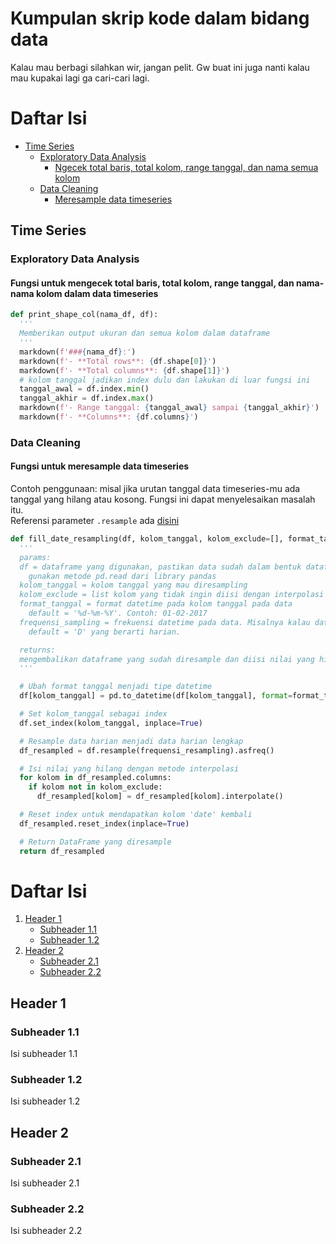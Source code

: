 # Kumpulan skrip kode dalam bidang data
Kalau mau berbagi silahkan wir, jangan pelit. Gw buat ini juga nanti kalau mau kupakai lagi ga cari-cari lagi. 
# Daftar Isi
- [Time Series](#time-series)
   - [Exploratory Data Analysis](#exploratory-data-analysis)
      - [Ngecek total baris, total kolom, range tanggal, dan nama semua kolom](#fungsi-untuk-mengecek-total-baris-total-kolom-range-tanggal-dan-nama-nama-kolom-dalam-data-timeseries)
   - [Data Cleaning](#data-cleaning)
      - [Meresample data timeseries](#fungsi-untuk-meresample-data-timeseries)

## Time Series

### Exploratory Data Analysis

#### **Fungsi untuk mengecek total baris, total kolom, range tanggal, dan nama-nama kolom dalam data timeseries**
```python
def print_shape_col(nama_df, df):
  '''
  Memberikan output ukuran dan semua kolom dalam dataframe
  '''
  markdown(f'###{nama_df}:')
  markdown(f'- **Total rows**: {df.shape[0]}')
  markdown(f'- **Total columns**: {df.shape[1]}')
  # kolom tanggal jadikan index dulu dan lakukan di luar fungsi ini
  tanggal_awal = df.index.min()
  tanggal_akhir = df.index.max()
  markdown(f'- Range tanggal: {tanggal_awal} sampai {tanggal_akhir}')
  markdown(f'- **Columns**: {df.columns}')
```



### Data Cleaning

#### **Fungsi untuk meresample data timeseries**  
  Contoh penggunaan: misal jika urutan tanggal data timeseries-mu ada tanggal yang hilang atau kosong. Fungsi ini dapat menyelesaikan masalah itu.  
  Referensi parameter `.resample` ada [disini](https://pandas.pydata.org/docs/reference/api/pandas.DataFrame.resample.html)
  ```python
  def fill_date_resampling(df, kolom_tanggal, kolom_exclude=[], format_tanggal='%d-%m-%Y', frequensi_resampling='D'):
    '''
    params:
    df = dataframe yang digunakan, pastikan data sudah dalam bentuk dataframe. 
      gunakan metode pd.read dari library pandas
    kolom_tanggal = kolom tanggal yang mau diresampling
    kolom_exclude = list kolom yang tidak ingin diisi dengan interpolasi
    format_tanggal = format datetime pada kolom tanggal pada data
      default = '%d-%m-%Y'. Contoh: 01-02-2017
    frequensi_sampling = frekuensi datetime pada data. Misalnya kalau data harian, bulanan, atau tahunan.
      default = 'D' yang berarti harian.
  
    returns:
    mengembalikan dataframe yang sudah diresample dan diisi nilai yang hilang menggunakan interpolasi
    '''
  
    # Ubah format tanggal menjadi tipe datetime
    df[kolom_tanggal] = pd.to_datetime(df[kolom_tanggal], format=format_tanggal)
  
    # Set kolom_tanggal sebagai index
    df.set_index(kolom_tanggal, inplace=True)
  
    # Resample data harian menjadi data harian lengkap
    df_resampled = df.resample(frequensi_resampling).asfreq()
  
    # Isi nilai yang hilang dengan metode interpolasi
    for kolom in df_resampled.columns:
      if kolom not in kolom_exclude:
        df_resampled[kolom] = df_resampled[kolom].interpolate()
  
    # Reset index untuk mendapatkan kolom 'date' kembali
    df_resampled.reset_index(inplace=True)
  
    # Return DataFrame yang diresample
    return df_resampled

  ```

# Daftar Isi
1. [Header 1](#header-1)
   - [Subheader 1.1](#subheader-11)
   - [Subheader 1.2](#subheader-12)
2. [Header 2](#header-2)
   - [Subheader 2.1](#subheader-21)
   - [Subheader 2.2](#subheader-22)

## Header 1
### Subheader 1.1
Isi subheader 1.1

### Subheader 1.2
Isi subheader 1.2

## Header 2
### Subheader 2.1
Isi subheader 2.1

### Subheader 2.2
Isi subheader 2.2

